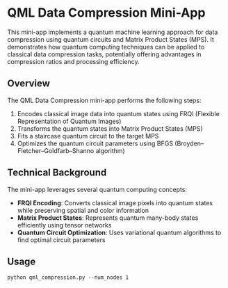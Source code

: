 # QML Data Compression Mini-App

This mini-app implements a quantum machine learning approach for data compression using quantum circuits and Matrix Product States (MPS). It demonstrates how quantum computing techniques can be applied to classical data compression tasks, potentially offering advantages in compression ratios and processing efficiency.

## Overview

The QML Data Compression mini-app performs the following steps:
1. Encodes classical image data into quantum states using FRQI (Flexible Representation of Quantum Images)
2. Transforms the quantum states into Matrix Product States (MPS)
3. Fits a staircase quantum circuit to the target MPS
4. Optimizes the quantum circuit parameters using BFGS (Broyden–Fletcher–Goldfarb–Shanno algorithm)

## Technical Background

The mini-app leverages several quantum computing concepts:

- **FRQI Encoding**: Converts classical image pixels into quantum states while preserving spatial and color information
- **Matrix Product States**: Represents quantum many-body states efficiently using tensor networks
- **Quantum Circuit Optimization**: Uses variational quantum algorithms to find optimal circuit parameters

## Usage

```
python qml_compression.py --num_nodes 1
```



